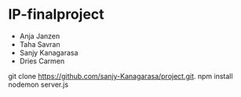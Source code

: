 
# IP-finalproject

* Anja Janzen
* Taha Savran
* Sanjy Kanagarasa
* Dries Carmen


git clone https://github.com/sanjy-Kanagarasa/project.git. 
npm install
nodemon server.js
